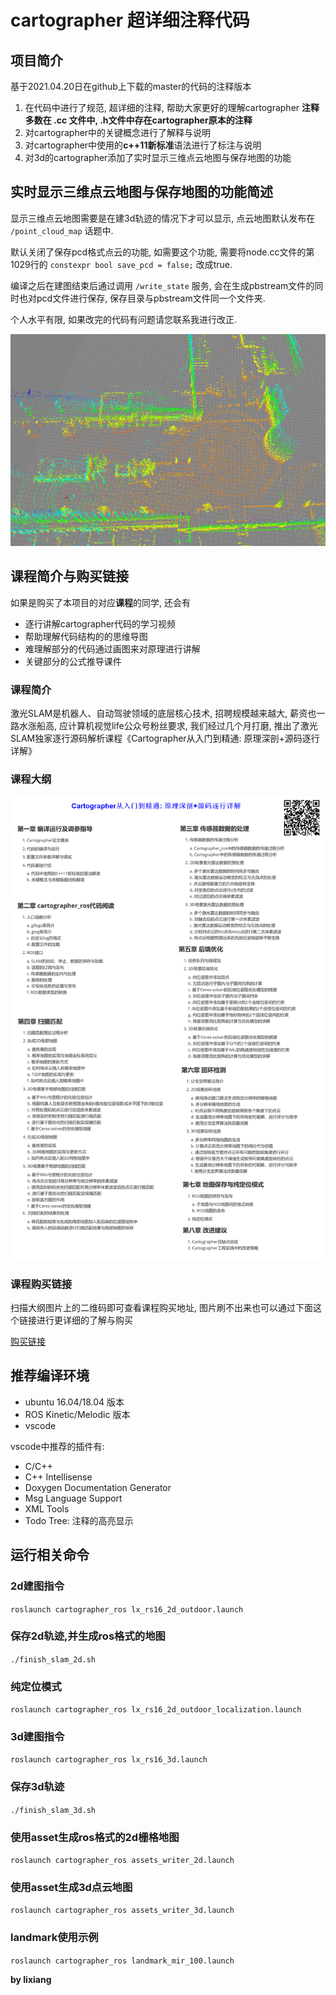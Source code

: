 # cartographer 超详细注释代码

## 项目简介
基于2021.04.20日在github上下载的master的代码的注释版本
1. 在代码中进行了规范, 超详细的注释, 帮助大家更好的理解cartographer
  **注释多数在 .cc 文件中, .h文件中存在cartographer原本的注释**
2. 对cartographer中的关键概念进行了解释与说明
3. 对cartographer中使用的**c++11新标准**语法进行了标注与说明
4. 对3d的cartographer添加了实时显示三维点云地图与保存地图的功能

## 实时显示三维点云地图与保存地图的功能简述
显示三维点云地图需要是在建3d轨迹的情况下才可以显示, 点云地图默认发布在 `/point_cloud_map` 话题中.

默认关闭了保存pcd格式点云的功能, 如需要这个功能, 需要将node.cc文件的第1029行的 `constexpr bool save_pcd = false;` 改成true.

编译之后在建图结束后通过调用 `/write_state` 服务, 会在生成pbstream文件的同时也对pcd文件进行保存, 保存目录与pbstream文件同一个文件夹.

个人水平有限, 如果改完的代码有问题请您联系我进行改正.

![pcd_map](src/cartographer/docs/pcd_map.png)

## 课程简介与购买链接

如果是购买了本项目的对应**课程**的同学, 还会有
- 逐行讲解cartographer代码的学习视频
- 帮助理解代码结构的的思维导图
- 难理解部分的代码通过画图来对原理进行讲解
- 关键部分的公式推导课件

### 课程简介
激光SLAM是机器人、自动驾驶领域的底层核心技术, 招聘规模越来越大, 薪资也一路水涨船高, 应计算机视觉life公众号粉丝要求, 我们经过几个月打磨, 推出了激光SLAM独家逐行源码解析课程《Cartographer从入门到精通: 原理深剖+源码逐行详解》

### 课程大纲
![outline](src/cartographer/docs/outline.png)

### 课程购买链接
扫描大纲图片上的二维码即可查看课程购买地址, 图片刷不出来也可以通过下面这个链接进行更详细的了解与购买

[购买链接](https://mp.weixin.qq.com/s/5RV3ZWFiFykIBjSllFQcAQ)

## 推荐编译环境
- ubuntu 16.04/18.04 版本
- ROS Kinetic/Melodic 版本
- vscode

vscode中推荐的插件有: 
- C/C++
- C++ Intellisense
- Doxygen Documentation Generator
- Msg Language Support
- XML Tools
- Todo Tree: 注释的高亮显示


## 运行相关命令

### 2d建图指令
`roslaunch cartographer_ros lx_rs16_2d_outdoor.launch`

### 保存2d轨迹,并生成ros格式的地图
`./finish_slam_2d.sh`

### 纯定位模式
`roslaunch cartographer_ros lx_rs16_2d_outdoor_localization.launch`

### 3d建图指令
`roslaunch cartographer_ros lx_rs16_3d.launch`

### 保存3d轨迹
`./finish_slam_3d.sh`

### 使用asset生成ros格式的2d栅格地图
`roslaunch cartographer_ros assets_writer_2d.launch`

### 使用asset生成3d点云地图
`roslaunch cartographer_ros assets_writer_3d.launch`

### landmark使用示例
`roslaunch cartographer_ros landmark_mir_100.launch`


**by lixiang**
